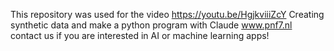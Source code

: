 This repository was used for the video https://youtu.be/HgjkviiiZcY
Creating synthetic data and make a python program with Claude
www.pnf7.nl
contact us if you are interested in AI or machine learning apps!
